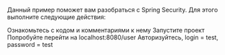 Данный пример поможет вам разобраться с Spring Security. Для этого выполните следующие действия:

 Ознакомьтесь с кодом и комментариями к нему
 Запустите проект
 Попробуйте перейти на localhost:8080/user
 Авторизуйтесь, login = test, password = test